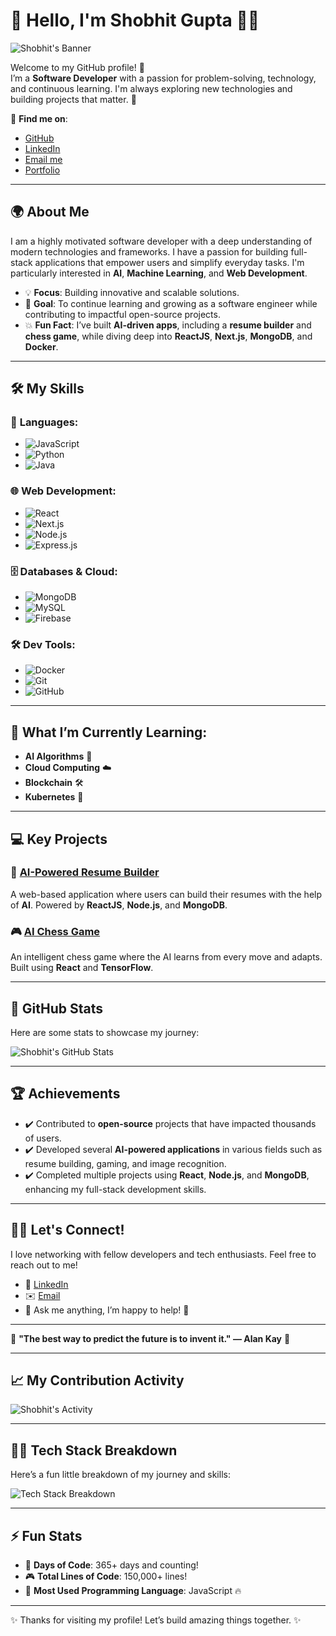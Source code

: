 # 👋 Hello, I'm **Shobhit Gupta** 👨‍💻
![Shobhit's Banner](https://img.shields.io/badge/-Shobhit%20Gupta-%23000000?style=for-the-badge&logo=github&logoColor=white&color=00cc99)

Welcome to my GitHub profile! 🌟  
I’m a **Software Developer** with a passion for problem-solving, technology, and continuous learning. I'm always exploring new technologies and building projects that matter. 🚀

🔗 **Find me on**:
- [GitHub](https://github.com/shobhit26-09)
- [LinkedIn](https://www.linkedin.com/in/shobhit-gupta-867b12223/)
- [Email me](mailto:shobhitg947@gmail.com)
- [Portfolio](shobhitgupta.netlify.app)

---

## 🌍 About Me
I am a highly motivated software developer with a deep understanding of modern technologies and frameworks. I have a passion for building full-stack applications that empower users and simplify everyday tasks. I'm particularly interested in **AI**, **Machine Learning**, and **Web Development**.

- 💡 **Focus**: Building innovative and scalable solutions.
- 🎯 **Goal**: To continue learning and growing as a software engineer while contributing to impactful open-source projects.
- 💥 **Fun Fact**: I’ve built **AI-driven apps**, including a **resume builder** and **chess game**, while diving deep into **ReactJS**, **Next.js**, **MongoDB**, and **Docker**.
  
---

## 🛠️ My Skills

### 🧠 **Languages**:
- ![JavaScript](https://img.shields.io/badge/JavaScript-yellow?style=flat&logo=javascript&logoColor=white)
- ![Python](https://img.shields.io/badge/Python-blue?style=flat&logo=python&logoColor=white)
- ![Java](https://img.shields.io/badge/Java-red?style=flat&logo=java&logoColor=white)

### 🌐 **Web Development**:
- ![React](https://img.shields.io/badge/React-blue?style=flat&logo=react&logoColor=white)
- ![Next.js](https://img.shields.io/badge/Next.js-black?style=flat&logo=nextdotjs&logoColor=white)
- ![Node.js](https://img.shields.io/badge/Node.js-green?style=flat&logo=node.js&logoColor=white)
- ![Express.js](https://img.shields.io/badge/Express.js-black?style=flat&logo=express&logoColor=white)

### 🗄️ **Databases & Cloud**:
- ![MongoDB](https://img.shields.io/badge/MongoDB-green?style=flat&logo=mongodb&logoColor=white)
- ![MySQL](https://img.shields.io/badge/MySQL-blue?style=flat&logo=mysql&logoColor=white)
- ![Firebase](https://img.shields.io/badge/Firebase-orange?style=flat&logo=firebase&logoColor=white)

### 🛠️ **Dev Tools**:
- ![Docker](https://img.shields.io/badge/Docker-blue?style=flat&logo=docker&logoColor=white)
- ![Git](https://img.shields.io/badge/Git-black?style=flat&logo=git&logoColor=white)
- ![GitHub](https://img.shields.io/badge/GitHub-black?style=flat&logo=github&logoColor=white)

---

## 🌱 What I’m Currently Learning:
- **AI Algorithms** 🤖
- **Cloud Computing** ☁️
- **Blockchain** 🛠️
- **Kubernetes** 🐳

---

## 💻 Key Projects

### 🚀 **[AI-Powered Resume Builder](https://github.com/shobhit26-09/ResumeAI)**
A web-based application where users can build their resumes with the help of **AI**. Powered by **ReactJS**, **Node.js**, and **MongoDB**.

### 🎮 **[AI Chess Game](https://github.com/shobhit26-09/AI-Chess-Game)**
An intelligent chess game where the AI learns from every move and adapts. Built using **React** and **TensorFlow**.

---

## 🚀 GitHub Stats
Here are some stats to showcase my journey:

![Shobhit's GitHub Stats](https://github-readme-stats.vercel.app/api?username=shobhit26-09&show_icons=true&hide_title=true&count_private=true&theme=radical)

---

## 🏆 Achievements
- ✔️ Contributed to **open-source** projects that have impacted thousands of users.
- ✔️ Developed several **AI-powered applications** in various fields such as resume building, gaming, and image recognition.
- ✔️ Completed multiple projects using **React**, **Node.js**, and **MongoDB**, enhancing my full-stack development skills.

---

## 🧑‍💻 Let's Connect!
I love networking with fellow developers and tech enthusiasts. Feel free to reach out to me!

- 🔗 [LinkedIn](https://www.linkedin.com/in/shobhit-gupta-867b12223/)
- ✉️ [Email](mailto:shobhitg947@gmail.com)
- 💬 Ask me anything, I’m happy to help! 🤝

---

🌟 **"The best way to predict the future is to invent it." — Alan Kay** 🌟

---

## 📈 My Contribution Activity

![Shobhit's Activity](https://activity-graph.herokuapp.com/graph?username=shobhit26-09&theme=github)

---

## 👨‍🏫 Tech Stack Breakdown
Here’s a fun little breakdown of my journey and skills:

![Tech Stack Breakdown](https://github-profile-summary-cards.vercel.app/api/cards/most-commit-language.svg?username=shobhit26-09&theme=github)

---

## ⚡ Fun Stats
- 🌱 **Days of Code**: 365+ days and counting!
- 🎮 **Total Lines of Code**: 150,000+ lines!
- 🏅 **Most Used Programming Language**: JavaScript 🔥

---

✨ Thanks for visiting my profile! Let’s build amazing things together. ✨
